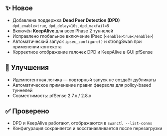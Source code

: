 ## ✨ Новое
- Добавлена поддержка **Dead Peer Detection (DPD)**  
  `dpd_enable=true`, `dpd_delay=10s`, `dpd_maxfail=5`
- Включён **KeepAlive** для всех Phase 2 туннелей
- Исправлено глобальное включение IPsec (`<enable>true</enable>`)
- Автоматический запуск `ipsec_configure()` и strongSwan при применении контекста
- Корректное отображение галочек DPD и KeepAlive в GUI pfSense

## 🔧 Улучшения
- Идемпотентная логика — повторный запуск не создаёт дубликаты
- Автоматическое применение правил фаервола для policy-based туннелей
- Совместимость: pfSense 2.7.x / 2.8.x

## ✅ Проверено
- DPD и KeepAlive работают, отображаются в `swanctl --list-conns`
- Конфигурация сохраняется и восстанавливается после перезагрузки
